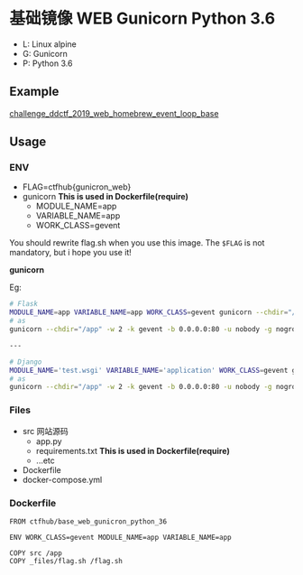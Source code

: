 # 基础镜像 WEB Gunicorn Python 3.6

- L: Linux alpine
- G: Gunicorn
- P: Python 3.6

## Example

[challenge_ddctf_2019_web_homebrew_event_loop_base](https://github.com/ctfhub-team/challenge_ddctf_2019_web_homebrew_event_loop_base)

## Usage

### ENV

- FLAG=ctfhub{gunicron_web}
- gunicorn **This is used in Dockerfile(require)**
  - MODULE_NAME=app
  - VARIABLE_NAME=app
  - WORK_CLASS=gevent

You should rewrite flag.sh when you use this image.
The `$FLAG` is not mandatory, but i hope you use it!

**gunicorn**

Eg:

```bash
# Flask
MODULE_NAME=app VARIABLE_NAME=app WORK_CLASS=gevent gunicorn --chdir="/app" -w 2 -k $WORK_CLASS -b 0.0.0.0:80 -u nobody -g nogroup --access-logfile - $(MODULE_NAME):$(VARIABLE_NAME)
# as
gunicorn --chdir="/app" -w 2 -k gevent -b 0.0.0.0:80 -u nobody -g nogroup --access-logfile - app:app

---

# Django
MODULE_NAME='test.wsgi' VARIABLE_NAME='application' WORK_CLASS=gevent gunicorn --chdir="/app" -w 2 -k $WORK_CLASS -b 0.0.0.0:80 -u nobody -g nogroup --access-logfile - $(MODULE_NAME):$(VARIABLE_NAME)
# as
gunicorn --chdir="/app" -w 2 -k gevent -b 0.0.0.0:80 -u nobody -g nogroup --access-logfile - test.wsgi:application

```

### Files

- src 网站源码
    + app.py
    + requirements.txt **This is used in Dockerfile(require)**
    + ...etc
- Dockerfile
- docker-compose.yml

### Dockerfile

```
FROM ctfhub/base_web_gunicron_python_36

ENV WORK_CLASS=gevent MODULE_NAME=app VARIABLE_NAME=app

COPY src /app
COPY _files/flag.sh /flag.sh
```


